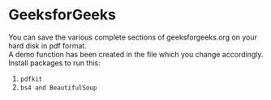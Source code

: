 # GeeksforGeeks

You can save the various complete sections of geeksforgeeks.org on your hard disk in pdf format.
<br/>
A demo function has been created in the file which you change accordingly.
<br/>
Install packages to run this:
<ol>
<li><code>pdfkit</code></li>
<li><code>bs4 and BeautifulSoup</code></li>
</ol>
